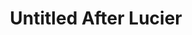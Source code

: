 ---
ee_id: '156'
site: '1'
type: '2'
url: 2006-011-untitled-after-lucier
title: Untitled After Lucier
year: '2006'
display_year: '2006'
medium: Computer generated video
dims:
pitch: "​An infinitely compressing video of the Beatles on Ed Sullivan."
ps:
live_url:
related: "[13] 2004-004 Iron Maidens “The Number of the Beast” compressed over and
  over as an mp3 666 times - maiden"
youtube:
related_code:
imgs: untitled-after-lucier-2006-011-still-1-database-ih.jpg
subheading:
download:
add_credit:
add_credits:
commission:
layout: things-i-made
---